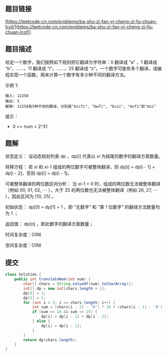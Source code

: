 ## 题目链接

[https://leetcode-cn.com/problems/ba-shu-zi-fan-yi-cheng-zi-fu-chuan-lcof/](https://leetcode-cn.com/problems/ba-shu-zi-fan-yi-cheng-zi-fu-chuan-lcof/)

## 题目描述

给定一个数字，我们按照如下规则把它翻译为字符串：0 翻译成 “a” ，1 翻译成 “b”，……，11 翻译成 “l”，……，25 翻译成 “z”。一个数字可能有多个翻译。请编程实现一个函数，用来计算一个数字有多少种不同的翻译方法。

示例 1:

```
输入: 12258
输出: 5
解释: 12258有5种不同的翻译，分别是"bccfi", "bwfi", "bczi", "mcfi"和"mzi"
```

提示：

- 0 <= num < 2^31

## 题解

状态定义： 设动态规划列表 dp ，dp[i] 代表以 xi 为结尾的数字的翻译方案数量。

转移方程： 若 xi 和 xi-1 组成的两位数字可被整体翻译，则 dp[i] = dp[i - 1] + dp[i - 2]，否则 dp[i] = dp[i - 1]。

可被整体翻译的两位数区间分析： 当 xi-1 = 0 时，组成的两位数无法被整体翻译（例如 00, 01, 02, ⋯ ），大于 25 的两位数也无法被整体翻译（例如 26, 27, ⋯ ），因此区间为 [10, 25] 。

初始状态： dp[0] = dp[1] = 1 ，即 “无数字” 和 “第 1 位数字” 的翻译方法数量均为 1 ；

返回值： dp[n] ，即此数字的翻译方案数量；

时间复杂度：O(N)

空间复杂度：O(N)

## 提交

```java
class Solution {
    public int translateNum(int num) {
        char[] chars = String.valueOf(num).toCharArray();
        int[] dp = new int[chars.length + 1];
        dp[0] = 1;
        dp[1] = 1;
        for (int i = 2; i <= chars.length; i++) {
            int sum = (chars[i - 2] - '0') * 10 + (chars[i - 1] - '0');
            if (sum >= 10 && sum <= 25) {
                dp[i] = dp[i - 1] + dp[i - 2];
            } else {
                dp[i] = dp[i - 1];
            }
        }
        return dp[chars.length];
    }
}
```